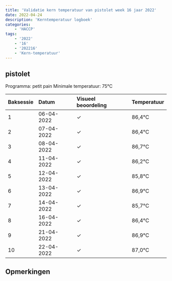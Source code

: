 ```yaml
---
title: 'Validatie kern temperatuur van pistolet week 16 jaar 2022'
date: 2022-04-24
description: 'Kerntemperatuur logboek'
categories:
    - 'HACCP'
tags:
    - '2022'
    - '16'
    - '202216'
    - 'Kern-temperatuur'
---
```


## pistolet

Programma: petit pain
Minimale temperatuur: 75°C

| Baksessie | Datum | Visueel beoordeling | Temperatuur |
|:---|:---|:---|:---|
| 1 | 06-04-2022 | &check; | 86,4°C |
| 2 | 07-04-2022 | &check; | 86,4°C |
| 3 | 08-04-2022 | &check; | 86,7°C |
| 4 | 11-04-2022 | &check; | 86,2°C |
| 5 | 12-04-2022 | &check; | 85,8°C |
| 6 | 13-04-2022 | &check; | 86,9°C |
| 7 | 14-04-2022 | &check; | 85,7°C |
| 8 | 16-04-2022 | &check; | 86,4°C |
| 9 | 21-04-2022 | &check; | 86,9°C |
| 10 | 22-04-2022 | &check; | 87,0°C |

## Opmerkingen


